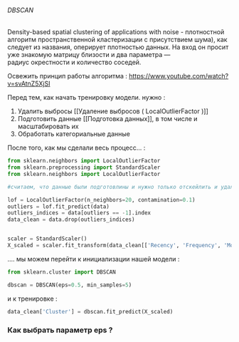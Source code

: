 <h6>DBSCAN</h6>
Density-based spatial clustering of applications with noise - плотностной алгоритм пространственной кластеризации с присутствием шума), как следует из названия, оперирует плотностью данных. На вход он просит уже знакомую матрицу близости и два параметра — радиус окрестности и количество соседей.

Освежить принцип работы алгоритма : https://www.youtube.com/watch?v=svAtnZ5XjSI

Перед тем, как начать тренировку модели. нужно : 
1)  Удалить выбросы [[Удаление выбросов ( LocalOutlierFactor )]]
2) Подготовить данные [[Подготовка данных]], в том числе и масштабировать их
3) Обработать категориальные данные 

После того, как мы сделали весь процесc... : 

```python
from sklearn.neighbors import LocalOutlierFactor
from sklearn.preprocessing import StandardScaler
from sklearn.neighbors import LocalOutlierFactor

#считаем, что данные были подготовлины и нужно только отскейлить и удалить выбросы

lof = LocalOutlierFactor(n_neighbors=20, contamination=0.1)
outliers = lof.fit_predict(data)
outliers_indices = data[outliers == -1].index
data_clean = data.drop(outliers_indices)


scaler = StandardScaler()
X_scaled = scaler.fit_transform(data_clean[['Recency', 'Frequency', 'Monetary']])
```

.... мы можем перейти к инициализации нашей модели : 

```python 
from sklearn.cluster import DBSCAN

dbscan = DBSCAN(eps=0.5, min_samples=5)
```

и к тренировке : 

```python
data_clean['Cluster'] = dbscan.fit_predict(X_scaled)
```

<h3>Как выбрать параметр eps ? </h3>


